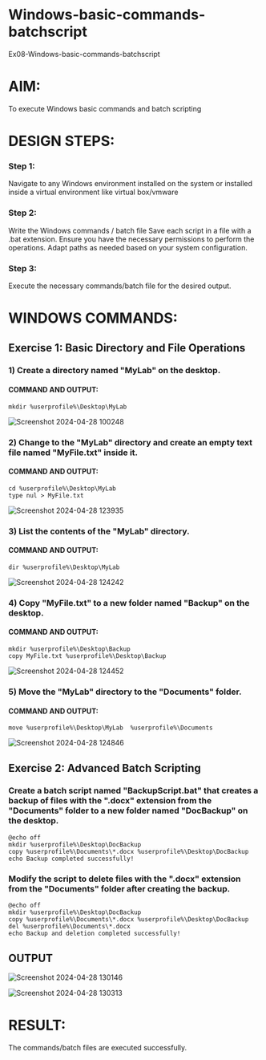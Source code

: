 # Windows-basic-commands-batchscript
Ex08-Windows-basic-commands-batchscript

# AIM:
To execute Windows basic commands and batch scripting

# DESIGN STEPS:

### Step 1:

Navigate to any Windows environment installed on the system or installed inside a virtual environment like virtual box/vmware 

### Step 2:

Write the Windows commands / batch file
Save each script in a file with a .bat extension.
Ensure you have the necessary permissions to perform the operations.
Adapt paths as needed based on your system configuration.
### Step 3:

Execute the necessary commands/batch file for the desired output. 




# WINDOWS COMMANDS:
## Exercise 1: Basic Directory and File Operations

### 1) Create a directory named "MyLab" on the desktop.

#### COMMAND AND OUTPUT:
```
mkdir %userprofile%\Desktop\MyLab
```
![Screenshot 2024-04-28 100248](https://github.com/KrishnaPrasad148/Windows-basic-commands-batchscript/assets/147332763/7ac7df08-c3c9-447d-9b72-6e61bac7f8b2)




### 2) Change to the "MyLab" directory and create an empty text file named "MyFile.txt" inside it.

#### COMMAND AND OUTPUT:
```
cd %userprofile%\Desktop\MyLab
type nul > MyFile.txt
```
![Screenshot 2024-04-28 123935](https://github.com/KrishnaPrasad148/Windows-basic-commands-batchscript/assets/147332763/ab3de74c-3482-4a9e-ae5a-1a42052c120d)



### 3) List the contents of the "MyLab" directory.

#### COMMAND AND OUTPUT:
```
dir %userprofile%\Desktop\MyLab
```
![Screenshot 2024-04-28 124242](https://github.com/KrishnaPrasad148/Windows-basic-commands-batchscript/assets/147332763/db165efa-79e8-4293-807e-9ff343471d12)



### 4) Copy "MyFile.txt" to a new folder named "Backup" on the desktop.

#### COMMAND AND OUTPUT:
```
mkdir %userprofile%\Desktop\Backup
copy MyFile.txt %userprofile%\Desktop\Backup
```
![Screenshot 2024-04-28 124452](https://github.com/KrishnaPrasad148/Windows-basic-commands-batchscript/assets/147332763/4ce4ebad-a01c-47fa-824d-b0c9e30d2dc5)



### 5) Move the "MyLab" directory to the "Documents" folder.

#### COMMAND AND OUTPUT:
```
move %userprofile%\Desktop\MyLab  %userprofile%\Documents
```
![Screenshot 2024-04-28 124846](https://github.com/KrishnaPrasad148/Windows-basic-commands-batchscript/assets/147332763/812d4de2-63d9-44be-8bc4-be09f0722e7a)



## Exercise 2: Advanced Batch Scripting
### Create a batch script named "BackupScript.bat" that creates a backup of files with the ".docx" extension from the "Documents" folder to a new folder named "DocBackup" on the desktop.

```
@echo off
mkdir %userprofile%\Desktop\DocBackup
copy %userprofile%\Documents\*.docx %userprofile%\Desktop\DocBackup
echo Backup completed successfully!

```
### Modify the script to delete files with the ".docx" extension from the "Documents" folder after creating the backup.
```
@echo off
mkdir %userprofile%\Desktop\DocBackup
copy %userprofile%\Documents\*.docx %userprofile%\Desktop\DocBackup
del %userprofile%\Documents\*.docx
echo Backup and deletion completed successfully!

```




## OUTPUT

![Screenshot 2024-04-28 130146](https://github.com/KrishnaPrasad148/Windows-basic-commands-batchscript/assets/147332763/5cc1d37a-6752-4668-bfeb-70a28c4bc12a)

![Screenshot 2024-04-28 130313](https://github.com/KrishnaPrasad148/Windows-basic-commands-batchscript/assets/147332763/75a13224-ba19-48d8-92c6-d4b1c6ea43ad)




# RESULT:
The commands/batch files are executed successfully.

